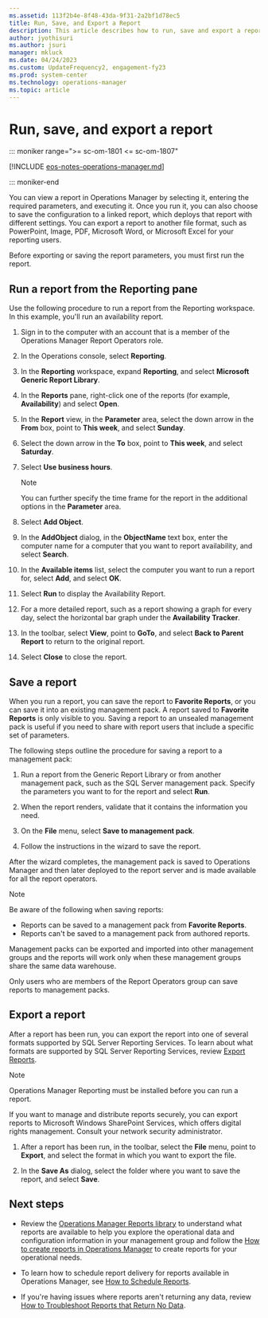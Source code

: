 ```yaml
---
ms.assetid: 113f2b4e-8f48-43da-9f31-2a2bf1d78ec5
title: Run, Save, and Export a Report
description: This article describes how to run, save and export a report in Operations Manager.
author: jyothisuri
ms.author: jsuri
manager: mkluck
ms.date: 04/24/2023
ms.custom: UpdateFrequency2, engagement-fy23
ms.prod: system-center
ms.technology: operations-manager
ms.topic: article
---
```


# Run, save, and export a report

::: moniker range=">= sc-om-1801 <= sc-om-1807"

[!INCLUDE [eos-notes-operations-manager.md](../includes/eos-notes-operations-manager.md)]

::: moniker-end

You can view a report in Operations Manager by selecting it, entering the required parameters, and executing it.  Once you run it, you can also choose to save the configuration to a linked report, which deploys that report with different settings. You can export a report to another file format, such as PowerPoint, Image, PDF, Microsoft Word, or Microsoft Excel for your reporting users.  

Before exporting or saving the report parameters, you must first run the report.


## Run a report from the Reporting pane  

Use the following procedure to run a report from the Reporting workspace. In this example, you'll run an availability report.  

1.  Sign in to the computer with an account that is a member of the Operations Manager Report Operators role.  

2.  In the Operations console, select **Reporting**.  

3.  In the **Reporting** workspace, expand **Reporting**, and select **Microsoft Generic Report Library**.  

4.  In the **Reports** pane, right-click one of the reports (for example, **Availability**) and select **Open**.  

5.  In the **Report** view, in the **Parameter** area, select the down arrow in the **From** box, point to **This week**, and select **Sunday**.  

6.  Select the down arrow in the **To** box, point to **This week**, and select **Saturday**.  

7.  Select **Use business hours**.  

    > [!NOTE]  
    > You can further specify the time frame for the report in the additional options in the **Parameter** area.  

8.  Select **Add Object**.  

9. In the **AddObject** dialog, in the **ObjectName** text box, enter the computer name for a computer that you want to report availability, and select **Search**.  

10. In the **Available items** list, select the computer you want to run a report for, select **Add**, and select **OK**.  

11. Select **Run** to display the Availability Report.  

12. For a more detailed report, such as a report showing a graph for every day, select the horizontal bar graph under the **Availability Tracker**.  

13. In the toolbar, select **View**, point to **GoTo**, and select **Back to Parent Report** to return to the original report.  

14. Select **Close** to close the report.  

## Save a report   

When you run a report, you can save the report to **Favorite Reports**, or you can save it into an existing management pack. A report saved to **Favorite Reports** is only visible to you. Saving a report to an unsealed management pack is useful if you need to share with report users that include a specific set of parameters.  

The following steps outline the procedure for saving a report to a management pack:  

1.  Run a report from the Generic Report Library or from another management pack, such as the SQL Server management pack. Specify the parameters you want to for the report and select **Run**.  

2.  When the report renders, validate that it contains the information you need.  

3.  On the **File** menu, select **Save to management pack**.  

4.  Follow the instructions in the wizard to save the report.  

After the wizard completes, the management pack is saved to Operations Manager and then later deployed to the report server and is made available for all the report operators.  

> [!NOTE]  
> Be aware of the following when saving reports:  
>   
> -   Reports can be saved to a management pack from **Favorite Reports**.  
> -   Reports can't be saved to a management pack from authored reports.  
>   
> Management packs can be exported and imported into other management groups and the reports will work only when these management groups share the same data warehouse.  
>   
> Only users who are members of the Report Operators group can save reports to management packs.  


## Export a report

After a report has been run, you can export the report into one of several formats supported by SQL Server Reporting Services. To learn about what formats are supported by SQL Server Reporting Services, review [Export Reports](/sql/reporting-services/report-builder/export-reports-report-builder-and-ssrs).

> [!NOTE]  
> Operations Manager Reporting must be installed before you can run a report.  

If you want to manage and distribute reports securely, you can export reports to Microsoft Windows SharePoint Services, which offers digital rights management. Consult your network security administrator.  

1.  After a report has been run, in the toolbar, select the **File** menu, point to **Export**, and select the format in which you want to export the file.  

2.  In the **Save As** dialog, select the folder where you want to save the report, and select **Save**.  


## Next steps

- Review the [Operations Manager Reports library](~/scom/manage-reports-installed-during-setup.md) to understand what reports are available to help you explore the operational data and configuration information in your management group and follow the [How to create reports in Operations Manager](~/scom/manage-reports-create-reports.md) to create reports for your operational needs.

- To learn how to schedule report delivery for reports available in Operations Manager, see [How to Schedule Reports](manage-reports-config-modify-schedules.md).  

- If you're having issues where reports aren't returning any data, review [How to Troubleshoot Reports that Return No Data](https://support.microsoft.com/kb/2573329).
